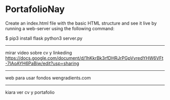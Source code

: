 # PortafolioNay
Create an index.html file with the basic HTML structure and see it live by running a web-server using the following command:

$ pip3 install flask 
python3 server.py
**************************************************************************************************
mirar video sobre cv y linkeding
https://docs.google.com/document/d/1hKkrBk3rfDHRJrPGpVvredYHW6VFt-7IAoAYH6PaBiw/edit?usp=sharing
***************************************************************************************************
web para usar fondos
wengradients.com
**************************************************************************************************
kiara ver cv y portafolio

